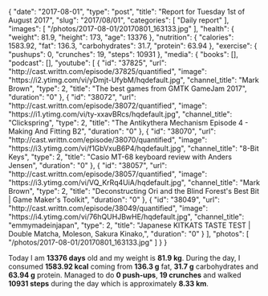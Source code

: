 {
    "date": "2017-08-01",
    "type": "post",
    "title": "Report for Tuesday 1st of August 2017",
    "slug": "2017\/08\/01",
    "categories": [
        "Daily report"
    ],
    "images": [
        "\/photos\/2017-08-01\/20170801_163133.jpg"
    ],
    "health": {
        "weight": 81.9,
        "height": 173,
        "age": 13376
    },
    "nutrition": {
        "calories": 1583.92,
        "fat": 136.3,
        "carbohydrates": 31.7,
        "protein": 63.94
    },
    "exercise": {
        "pushups": 0,
        "crunches": 19,
        "steps": 10931
    },
    "media": {
        "books": [],
        "podcast": [],
        "youtube": [
            {
                "id": "37825",
                "url": "http:\/\/cast.writtn.com\/episode\/37825\/quantified",
                "image": "https:\/\/i2.ytimg.com\/vi\/yDmjt-UfybM\/hqdefault.jpg",
                "channel_title": "Mark Brown",
                "type": 2,
                "title": "The best games from GMTK GameJam 2017",
                "duration": "0"
            },
            {
                "id": "38072",
                "url": "http:\/\/cast.writtn.com\/episode\/38072\/quantified",
                "image": "https:\/\/i1.ytimg.com\/vi\/ty-xxavBRcs\/hqdefault.jpg",
                "channel_title": "Clickspring",
                "type": 2,
                "title": "The Antikythera Mechanism Episode 4 - Making And Fitting B2",
                "duration": "0"
            },
            {
                "id": "38070",
                "url": "http:\/\/cast.writtn.com\/episode\/38070\/quantified",
                "image": "https:\/\/i3.ytimg.com\/vi\/f1GbVxuB6P4\/hqdefault.jpg",
                "channel_title": "8-Bit Keys",
                "type": 2,
                "title": "Casio MT-68 keyboard review with Anders Jensen",
                "duration": "0"
            },
            {
                "id": "38057",
                "url": "http:\/\/cast.writtn.com\/episode\/38057\/quantified",
                "image": "https:\/\/i3.ytimg.com\/vi\/VQ_KrRq4UiA\/hqdefault.jpg",
                "channel_title": "Mark Brown",
                "type": 2,
                "title": "Deconstructing Ori and the Blind Forest's Best Bit | Game Maker's Toolkit",
                "duration": "0"
            },
            {
                "id": "38049",
                "url": "http:\/\/cast.writtn.com\/episode\/38049\/quantified",
                "image": "https:\/\/i4.ytimg.com\/vi\/76hQUHJBwHE\/hqdefault.jpg",
                "channel_title": "emmymadeinjapan",
                "type": 2,
                "title": "Japanese KITKATS TASTE TEST | Double Matcha, Moleson, Sakura Kinako,",
                "duration": "0"
            }
        ],
        "photos": [
            "\/photos\/2017-08-01\/20170801_163133.jpg"
        ]
    }
}

Today I am <strong>13376 days</strong> old and my weight is <strong>81.9 kg</strong>. During the day, I consumed <strong>1583.92 kcal</strong> coming from <strong>136.3 g</strong> fat, <strong>31.7 g</strong> carbohydrates and <strong>63.94 g</strong> protein. Managed to do <strong>0 push-ups</strong>, <strong>19 crunches</strong> and walked <strong>10931 steps</strong> during the day which is approximately <strong>8.33 km</strong>.